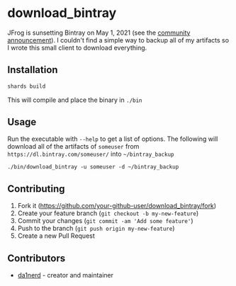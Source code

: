 # download_bintray

JFrog is sunsetting Bintray on May 1, 2021 (see the [community announcement](https://jfrog.com/blog/into-the-sunset-bintray-jcenter-gocenter-and-chartcenter/)).
I couldn't find a simple way to backup all of my artifacts so I wrote this small client to download everything.

## Installation

```bash
shards build
```

This will compile and place the binary in `./bin`

## Usage

Run the executable with `--help` to get a list of options.
The following will download all of the artifacts of `someuser` from `https://dl.bintray.com/someuser/` into `~/bintray_backup`

```
./bin/download_bintray -u someuser -d ~/bintray_backup
```

## Contributing

1. Fork it (<https://github.com/your-github-user/download_bintray/fork>)
2. Create your feature branch (`git checkout -b my-new-feature`)
3. Commit your changes (`git commit -am 'Add some feature'`)
4. Push to the branch (`git push origin my-new-feature`)
5. Create a new Pull Request

## Contributors

- [da1nerd](https://github.com/da1nerd) - creator and maintainer
